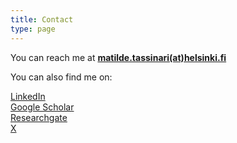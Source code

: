 ```yaml
---
title: Contact
type: page
---
```

You can reach me at **[matilde.tassinari(at)helsinki.fi](mailto:matilde.tassinari@helsinki.fi)**   

You can also find me on:  

[LinkedIn](https://linkedin.com/in/matilde-tassinari)  
[Google Scholar](ttps://scholar.google.com/citations?user=cOLyZ3cAAAAJ)  
[Researchgate](https://www.researchgate.net/profile/Matilde-Tassinari-2 )  
[X](https://twitter.com/mtl_tassinari)  
